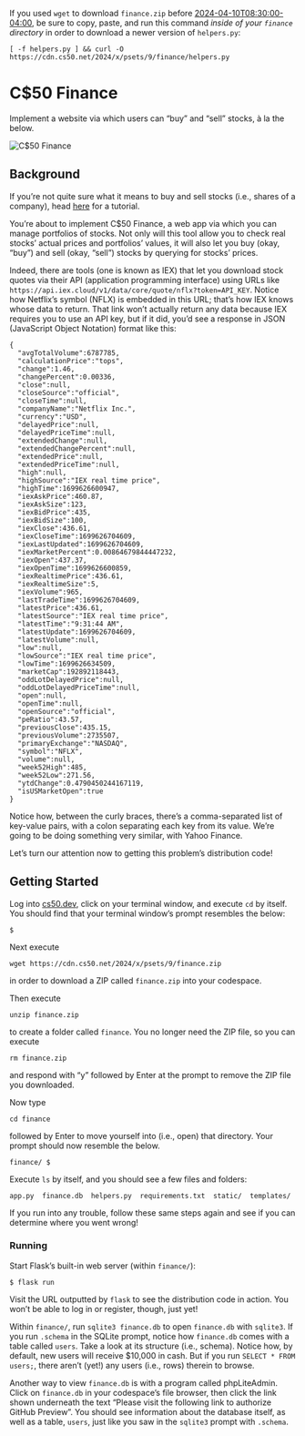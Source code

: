 <div class="alert alert-warning" data-alert="warning" role="alert"><p>If you used <code class="language-plaintext highlighter-rouge">wget</code> to download <code class="language-plaintext highlighter-rouge">finance.zip</code> before <a data-local="2024-04-10T08:30:00-04:00" href="https://time.cs50.io/20240410T083000-0400">2024-04-10T08:30:00-04:00</a>, be sure to copy, paste, and run this command <em>inside of your <code class="language-plaintext highlighter-rouge">finance</code> directory</em> in order to download a newer version of <code class="language-plaintext highlighter-rouge">helpers.py</code>:</p>

<div class="language-plaintext highlighter-rouge"><div class="highlight"><pre class="highlight"><code>[ -f helpers.py ] &amp;&amp; curl -O https://cdn.cs50.net/2024/x/psets/9/finance/helpers.py
</code></pre></div></div></div>

# C$50 Finance

Implement a website via which users can “buy” and “sell” stocks, à la the below.

![C$50 Finance](https://cs50.harvard.edu/x/2024/psets/9/finance/finance_2024.png)

## Background

If you’re not quite sure what it means to buy and sell stocks (i.e., shares of a company), head [here](https://www.investopedia.com/articles/basics/06/invest1000.asp) for a tutorial.

You’re about to implement C$50 Finance, a web app via which you can manage portfolios of stocks. Not only will this tool allow you to check real stocks’ actual prices and portfolios’ values, it will also let you buy (okay, “buy”) and sell (okay, “sell”) stocks by querying for stocks’ prices.

Indeed, there are tools (one is known as IEX) that let you download stock quotes via their API (application programming interface) using URLs like `https://api.iex.cloud/v1/data/core/quote/nflx?token=API_KEY`. Notice how Netflix’s symbol (NFLX) is embedded in this URL; that’s how IEX knows whose data to return. That link won’t actually return any data because IEX requires you to use an API key, but if it did, you’d see a response in JSON (JavaScript Object Notation) format like this:

    {
      "avgTotalVolume":6787785,
      "calculationPrice":"tops",
      "change":1.46,
      "changePercent":0.00336,
      "close":null,
      "closeSource":"official",
      "closeTime":null,
      "companyName":"Netflix Inc.",
      "currency":"USD",
      "delayedPrice":null,
      "delayedPriceTime":null,
      "extendedChange":null,
      "extendedChangePercent":null,
      "extendedPrice":null,
      "extendedPriceTime":null,
      "high":null,
      "highSource":"IEX real time price",
      "highTime":1699626600947,
      "iexAskPrice":460.87,
      "iexAskSize":123,
      "iexBidPrice":435,
      "iexBidSize":100,
      "iexClose":436.61,
      "iexCloseTime":1699626704609,
      "iexLastUpdated":1699626704609,
      "iexMarketPercent":0.00864679844447232,
      "iexOpen":437.37,
      "iexOpenTime":1699626600859,
      "iexRealtimePrice":436.61,
      "iexRealtimeSize":5,
      "iexVolume":965,
      "lastTradeTime":1699626704609,
      "latestPrice":436.61,
      "latestSource":"IEX real time price",
      "latestTime":"9:31:44 AM",
      "latestUpdate":1699626704609,
      "latestVolume":null,
      "low":null,
      "lowSource":"IEX real time price",
      "lowTime":1699626634509,
      "marketCap":192892118443,
      "oddLotDelayedPrice":null,
      "oddLotDelayedPriceTime":null,
      "open":null,
      "openTime":null,
      "openSource":"official",
      "peRatio":43.57,
      "previousClose":435.15,
      "previousVolume":2735507,
      "primaryExchange":"NASDAQ",
      "symbol":"NFLX",
      "volume":null,
      "week52High":485,
      "week52Low":271.56,
      "ytdChange":0.4790450244167119,
      "isUSMarketOpen":true
    }

Notice how, between the curly braces, there’s a comma-separated list of key-value pairs, with a colon separating each key from its value. We’re going to be doing something very similar, with Yahoo Finance.

Let’s turn our attention now to getting this problem’s distribution code!

## Getting Started

Log into [cs50.dev](https://cs50.dev/), click on your terminal window, and execute `cd` by itself. You should find that your terminal window’s prompt resembles the below:

    $

Next execute

    wget https://cdn.cs50.net/2024/x/psets/9/finance.zip

in order to download a ZIP called `finance.zip` into your codespace.

Then execute

    unzip finance.zip

to create a folder called `finance`. You no longer need the ZIP file, so you can execute

    rm finance.zip

and respond with “y” followed by Enter at the prompt to remove the ZIP file you downloaded.

Now type

    cd finance

followed by Enter to move yourself into (i.e., open) that directory. Your prompt should now resemble the below.

    finance/ $

Execute `ls` by itself, and you should see a few files and folders:

    app.py  finance.db  helpers.py  requirements.txt  static/  templates/

If you run into any trouble, follow these same steps again and see if you can determine where you went wrong!

### Running

Start Flask’s built-in web server (within `finance/`):

    $ flask run

Visit the URL outputted by `flask` to see the distribution code in action. You won’t be able to log in or register, though, just yet!

Within `finance/`, run `sqlite3 finance.db` to open `finance.db` with `sqlite3`. If you run `.schema` in the SQLite prompt, notice how `finance.db` comes with a table called `users`. Take a look at its structure (i.e., schema). Notice how, by default, new users will receive $10,000 in cash. But if you run `SELECT * FROM users;`, there aren’t (yet!) any users (i.e., rows) therein to browse.

Another way to view `finance.db` is with a program called phpLiteAdmin. Click on `finance.db` in your codespace’s file browser, then click the link shown underneath the text “Please visit the following link to authorize GitHub Preview”. You should see information about the database itself, as well as a table, `users`, just like you saw in the `sqlite3` prompt with `.schema`.
